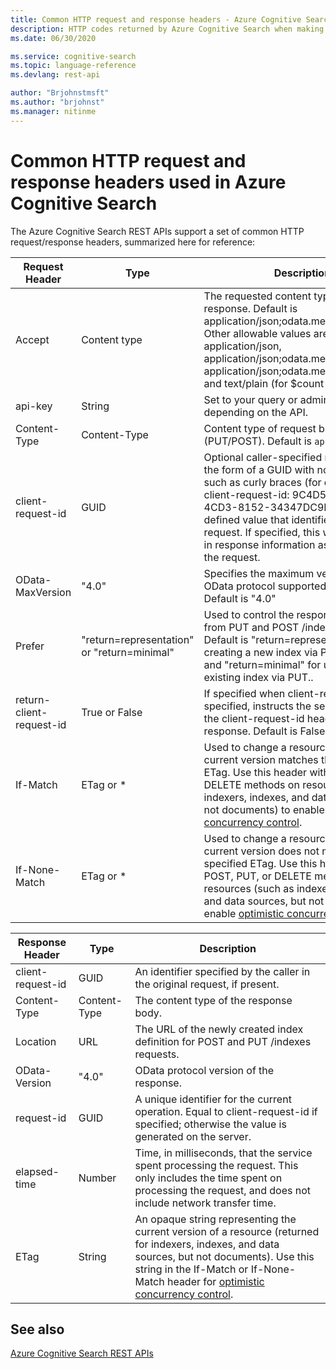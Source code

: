 ```yaml
---
title: Common HTTP request and response headers - Azure Cognitive Search
description: HTTP codes returned by Azure Cognitive Search when making REST API calls.
ms.date: 06/30/2020

ms.service: cognitive-search
ms.topic: language-reference
ms.devlang: rest-api

author: "Brjohnstmsft"
ms.author: "brjohnst"
ms.manager: nitinme
---
```

# Common HTTP request and response headers used in Azure Cognitive Search

The Azure Cognitive Search REST APIs support a set of common HTTP request/response headers, summarized here for reference:  

|Request Header|Type|Description|  
|--------------------|----------|-----------------|  
|Accept|Content type|The requested content type for the response. Default is application/json;odata.metadata=minimal. Other allowable values are application/json, application/json;odata.metata=full, application/json;odata.metadata=none, and text/plain (for $count only).|  
|api-key|String|Set to your query or admin key, depending on the API.|  
|Content-Type|Content-Type|Content type of request body (PUT/POST). Default is `application/json`.|  
|client-request-id|GUID|Optional caller-specified request ID, in the form of a GUID with no decoration such as curly braces (for example, client-request-id: 9C4D50EE-2D56-4CD3-8152-34347DC9F2B0). A caller-defined value that identifies the given request. If specified, this will be included in response information as a way to map the request.|  
|OData-MaxVersion|"4.0"|Specifies the maximum version of the OData protocol supported by the client. Default is "4.0"|  
|Prefer|"return=representation" or "return=minimal"|Used to control the response payload from PUT and POST /indexes requests. Default is "return=representation" when creating a new index via POST or PUT, and "return=minimal" for updating an existing index via PUT..|  
|return-client-request-id|True or False|If specified when client-request-id is specified, instructs the server to include the client-request-id header in the response. Default is False.|  
|If-Match|ETag or *|Used to change a resource only if the current version matches the specified ETag. Use this header with POST, PUT, or DELETE methods on resources (such as indexers, indexes, and data sources, but not documents) to enable [optimistic concurrency control](https://www.ietf.org/rfc/rfc7232.txt).|  
|If-None-Match|ETag or *|Used to change a resource only if the current version does not match the specified ETag. Use this header with POST, PUT, or DELETE methods on resources (such as indexers, indexes, and data sources, but not documents) to enable [optimistic concurrency control](https://www.ietf.org/rfc/rfc7232.txt).|  

|Response Header|Type|Description|  
|---------------------|----------|-----------------|  
|client-request-id|GUID|An identifier specified by the caller in the original request, if present.|  
|Content-Type|Content-Type|The content type of the response body.|  
|Location|URL|The URL of the newly created index definition for POST and PUT /indexes requests.|  
|OData-Version|"4.0"|OData protocol version of the response.|  
|request-id|GUID|A unique identifier for the current operation. Equal to client-request-id if specified; otherwise the value is generated on the server.|  
|elapsed-time|Number|Time, in milliseconds, that the service spent processing the request. This only includes the time spent on processing the request, and does not include network transfer time.|  
|ETag|String|An opaque string representing the current version of a resource (returned for indexers, indexes, and data sources, but not documents). Use this string in the If-Match or If-None-Match header for [optimistic concurrency control](https://www.ietf.org/rfc/rfc7232.txt).|  

## See also  
 [Azure Cognitive Search REST APIs](index.md)   
